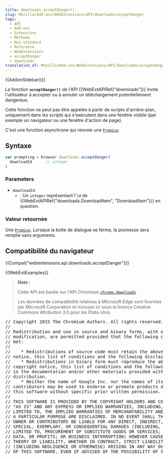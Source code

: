 ```yaml
---
title: downloads.acceptDanger()
slug: Mozilla/Add-ons/WebExtensions/API/downloads/acceptDanger
tags:
  - API
  - Add-ons
  - Extensions
  - Méthode
  - Non-standard
  - Reference
  - WebExtensions
  - acceptDanger
  - downloads
translation_of: Mozilla/Add-ons/WebExtensions/API/downloads/acceptDanger
---
```

{{AddonSidebar()}}

La fonction **`acceptDanger()`** de l'API {{WebExtAPIRef("downloads")}} invite l'utilisateur à accepter ou à annuler un téléchargement potentiellement dangereux.

Cette fonction ne peut pas être appelée à partir de scripts d'arrière-plan, uniquement dans les scripts qui s'exécutent dans une fenêtre visible (par exemple un navigateur ou une fenêtre d'action de page).

C'est une fonction asynchrone qui renvoie une [`Promise`](/fr/docs/Web/JavaScript/Reference/Objets_globaux/Promise).

## Syntaxe

```js
var prompting = browser.downloads.acceptDanger(
  downloadId      // integer
)
```

### Parameters

- `downloadId`
  - : Un `integer` représentant l'`id` de {{WebExtAPIRef("downloads.DownloadItem", "DownloadItem")}} en question.

### Valeur retournée

Une [`Promise`](/fr/docs/Web/JavaScript/Reference/Objets_globaux/Promise). Lorsque la boîte de dialogue se ferme, la promesse sera remplie sans arguments.

## Compatibilité du navigateur

{{Compat("webextensions.api.downloads.acceptDanger")}}

{{WebExtExamples}}

> **Note :**
>
> Cette API est basée sur l'API Chromium [`chrome.downloads`](https://developer.chrome.com/extensions/downloads).
>
> Les données de compatibilité relatives à Microsoft Edge sont fournies par Microsoft Corporation et incluses ici sous la licence Creative Commons Attribution 3.0 pour les États-Unis.

<div class="hidden"><pre>// Copyright 2015 The Chromium Authors. All rights reserved.
//
// Redistribution and use in source and binary forms, with or without
// modification, are permitted provided that the following conditions are
// met:
//
//    * Redistributions of source code must retain the above copyright
// notice, this list of conditions and the following disclaimer.
//    * Redistributions in binary form must reproduce the above
// copyright notice, this list of conditions and the following disclaimer
// in the documentation and/or other materials provided with the
// distribution.
//    * Neither the name of Google Inc. nor the names of its
// contributors may be used to endorse or promote products derived from
// this software without specific prior written permission.
//
// THIS SOFTWARE IS PROVIDED BY THE COPYRIGHT HOLDERS AND CONTRIBUTORS
// "AS IS" AND ANY EXPRESS OR IMPLIED WARRANTIES, INCLUDING, BUT NOT
// LIMITED TO, THE IMPLIED WARRANTIES OF MERCHANTABILITY AND FITNESS FOR
// A PARTICULAR PURPOSE ARE DISCLAIMED. IN NO EVENT SHALL THE COPYRIGHT
// OWNER OR CONTRIBUTORS BE LIABLE FOR ANY DIRECT, INDIRECT, INCIDENTAL,
// SPECIAL, EXEMPLARY, OR CONSEQUENTIAL DAMAGES (INCLUDING, BUT NOT
// LIMITED TO, PROCUREMENT OF SUBSTITUTE GOODS OR SERVICES; LOSS OF USE,
// DATA, OR PROFITS; OR BUSINESS INTERRUPTION) HOWEVER CAUSED AND ON ANY
// THEORY OF LIABILITY, WHETHER IN CONTRACT, STRICT LIABILITY, OR TORT
// (INCLUDING NEGLIGENCE OR OTHERWISE) ARISING IN ANY WAY OUT OF THE USE
// OF THIS SOFTWARE, EVEN IF ADVISED OF THE POSSIBILITY OF SUCH DAMAGE.
</pre></div>
